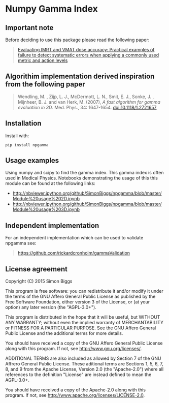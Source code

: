 # Numpy Gamma Index

## Important note

Before deciding to use this package please read the following paper:

> [Evaluating IMRT and VMAT dose accuracy: Practical examples of failure
> to detect systematic errors when applying a commonly used metric
> and action levels](http://download.xuebalib.com/xuebalib.com.42814.pdf)

## Algorithim implementation derived inspiration from the following paper

 > Wendling, M. , Zijp, L. J., McDermott, L. N., Smit, E. J., Sonke, J. , Mijnheer, B. J. and van Herk, M. (2007), *A fast algorithm for gamma evaluation in 3D*. Med. Phys., 34: 1647-1654. [doi:10.1118/1.2721657](https://doi.org/10.1118/1.2721657)

## Installation

Install with:

    pip install npgamma

## Usage examples

Using numpy and scipy to find the gamma index. This gamma index is often used in Medical Physics. Notebooks demonstrating the usage of this this module can be found at the following links:

  * http://nbviewer.ipython.org/github/SimonBiggs/npgamma/blob/master/Module%20usage%202D.ipynb
  * http://nbviewer.ipython.org/github/SimonBiggs/npgamma/blob/master/Module%20usage%203D.ipynb
  
## Independent implementation

For an independent implementation which can be used to validate npgamma see:

> <https://github.com/rickardcronholm/gammaValidation>

## License agreement

Copyright (C) 2015 Simon Biggs

This program is free software: you can redistribute it and/or modify
it under the terms of the GNU Affero General Public License as published
by the Free Software Foundation, either version 3 of the License, or
(at your option) any later version (the "AGPL-3.0+").

This program is distributed in the hope that it will be useful,
but WITHOUT ANY WARRANTY; without even the implied warranty of
MERCHANTABILITY or FITNESS FOR A PARTICULAR PURPOSE. See the
GNU Affero General Public License and the additional terms for more
details.

You should have received a copy of the GNU Affero General Public License
along with this program. If not, see <http://www.gnu.org/licenses/>.

ADDITIONAL TERMS are also included as allowed by Section 7 of the GNU
Affrero General Public License. These aditional terms are Sections 1, 5,
6, 7, 8, and 9 from the Apache License, Version 2.0 (the "Apache-2.0")
where all references to the definition "License" are instead defined to
mean the AGPL-3.0+.

You should have received a copy of the Apache-2.0 along with this
program. If not, see <http://www.apache.org/licenses/LICENSE-2.0>.
